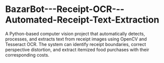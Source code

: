 # BazarBot---Receipt-OCR---Automated-Receipt-Text-Extraction
A Python-based computer vision project that automatically detects, processes, and extracts text from receipt images using OpenCV and Tesseract OCR. The system can identify receipt boundaries, correct perspective distortion, and extract itemized food purchases with their corresponding costs.
